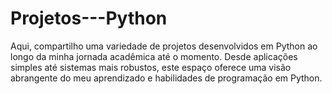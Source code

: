 # Projetos---Python

Aqui, compartilho uma variedade de projetos desenvolvidos em Python ao longo da minha jornada acadêmica até o momento. Desde aplicações simples até sistemas mais robustos, este espaço oferece uma visão abrangente do meu aprendizado e habilidades de programação em Python.
